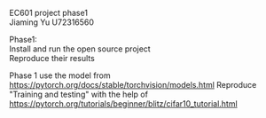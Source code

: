 EC601 project phase1  
Jiaming Yu U72316560

Phase1:  
Install and run the open source project  
Reproduce their results

Phase 1 use the model from https://pytorch.org/docs/stable/torchvision/models.html
Reproduce "Training and testing" with the help of https://pytorch.org/tutorials/beginner/blitz/cifar10_tutorial.html
